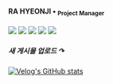 #### RA HYEONJI • <sub> Project Manager <sub/>
<img src="https://img.shields.io/badge/Javascript-000000?style=flat&logo=Javascript&logoColor=F7DF1E"/> <img src="https://img.shields.io/badge/React-000000?style=flat&logo=React&logoColor=61DAFB"/> <img src="https://img.shields.io/badge/Figma-000000?style=flat&logo=Figma&logoColor=F24E1E"/> <img src="https://img.shields.io/badge/Adobe-000000?style=flat&logo=Adobe&logoColor=FF0000"/> <img src="https://img.shields.io/badge/Blender-000000?style=flat&logo=Blender&logoColor=E87D0D"/>

##### 새 게시물 업로드  ↷
[![Velog's GitHub stats](https://velog-readme-stats.vercel.app/api?name=raxchaz)](https://velog.io/@raxchaz) <br/>
